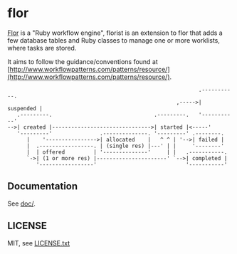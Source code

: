 
# flor

<!--
[![Build Status](https://secure.travis-ci.org/floraison/flor-worklist.svg)](http://travis-ci.org/floraison/flor-worklist)
[![Gem Version](https://badge.fury.io/rb/flor-worklist.svg)](http://badge.fury.io/rb/flor-worklist)
-->

[Flor](https://github.com/floraison/flor) is a "Ruby workflow engine", florist is an extension to flor that adds a few database tables and Ruby classes to manage one or more worklists, where tasks are stored.

It aims to follow the guidance/conventions found at [http://www.workflowpatterns.com/patterns/resource/](http://www.workflowpatterns.com/patterns/resource/).

```
                                                            .-----------.
                                                     ,----->| suspended |
   .---------.                                .---------.   '-----------'
-->| created |------------------------------->| started |<-----'
   '---------'               .--------------. '---------' .--------.
      |    '---------------->| allocated    |   ^ ^ | '-->| failed |
      |  .-----------------. | (single res) |---' | |     '--------'
      |  | offered         | '--------------'     | |   .-----------.
      `->| (1 or more res) |----------------------' `-->| completed |
         '-----------------'                            '-----------'
```


## Documentation

See [doc/](doc/).


## LICENSE

MIT, see [LICENSE.txt](LICENSE.txt)

